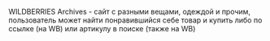 WILDBERRIES Archives - сайт с разными вещами, одеждой и прочим, пользователь может найти понравившийся себе товар и купить либо по ссылке (на WB) или артикулу в поиске (также на WB)